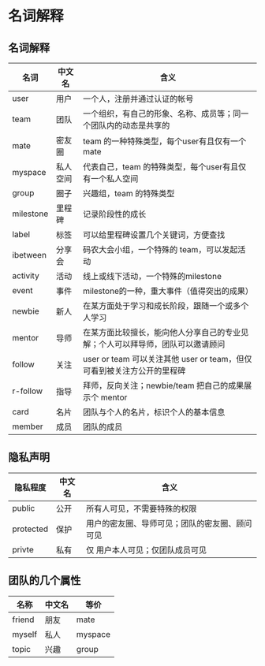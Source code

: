 # 名词解释

## 名词解释
名词 | 中文名 | 含义
----|----|----
user | 用户 | 一个人，注册并通过认证的帐号
team | 团队 | 一个组织，有自己的形象、名称、成员等；同一个团队内的动态是共享的
mate | 密友圈| team 的一种特殊类型，每个user有且仅有一个mate
myspace | 私人空间 | 代表自己，team 的特殊类型，每个user有且仅有一个私人空间
group | 圈子 | 兴趣组，team 的特殊类型
milestone | 里程碑 | 记录阶段性的成长
label | 标签 | 可以给里程碑设置几个关键词，方便查找
ibetween | 分享会 | 码农大会小组，一个特殊的 team，可以发起活动
activity | 活动 | 线上或线下活动，一个特殊的milestone
event | 事件 | milestone的一种，重大事件（值得突出的成果）
newbie | 新人 | 在某方面处于学习和成长阶段，跟随一个或多个人学习
mentor | 导师 | 在某方面比较擅长，能向他人分享自己的专业见解；个人可以拜导师，团队可以邀请顾问
follow | 关注 |  user or team 可以关注其他 user or team，但仅可看到被关注方公开的里程碑
r-follow | 指导 | 拜师，反向关注；newbie/team 把自己的成果展示个 mentor
card | 名片 | 团队与个人的名片，标识个人的基本信息
member | 成员 | 团队的成员

## 隐私声明
隐私程度 | 中文名 | 含义
----|----|----
public | 公开 | 所有人可见，不需要特殊的权限
protected | 保护 | 用户的密友圈、导师可见；团队的密友圈、顾问可见
privte | 私有 | 仅 用户本人可见；仅团队成员可见

## 团队的几个属性
名称 | 中文名 | 等价
----|----|----
friend | 朋友 | mate
myself | 私人 | myspace
topic | 兴趣 | group

